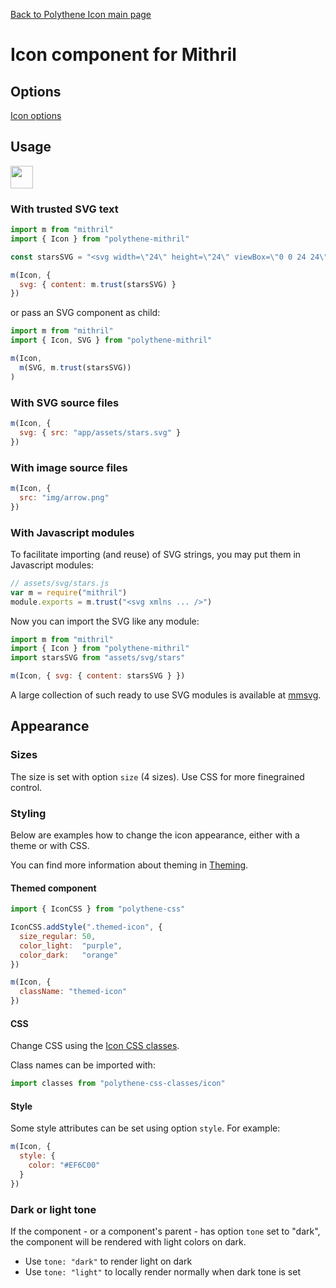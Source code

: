 [Back to Polythene Icon main page](../icon.md)

# Icon component for Mithril


## Options

[Icon options](../icon.md)


## Usage

<a href="https://jsfiddle.net/ArthurClemens/ubzhapwy/" target="_blank"><img src="https://arthurclemens.github.io/assets/polythene/docs/try-out-green.gif" height="36" /></a>

### With trusted SVG text

~~~javascript
import m from "mithril"
import { Icon } from "polythene-mithril"

const starsSVG = "<svg width=\"24\" height=\"24\" viewBox=\"0 0 24 24\"><path d=\"M11.99 2C6.47 2 2 6.48 2 12s4.47 10 9.99 10C17.52 22 22 17.52 22 12S17.52 2 11.99 2zm4.24 16L12 15.45 7.77 18l1.12-4.81-3.73-3.23 4.92-.42L12 5l1.92 4.53 4.92.42-3.73 3.23L16.23 18z\"/></svg>"

m(Icon, {
  svg: { content: m.trust(starsSVG) }
})
~~~

or pass an SVG component as child:

~~~javascript
import m from "mithril"
import { Icon, SVG } from "polythene-mithril"

m(Icon,
  m(SVG, m.trust(starsSVG))
)
~~~

### With SVG source files

~~~javascript
m(Icon, {
  svg: { src: "app/assets/stars.svg" }
})
~~~

### With image source files

~~~javascript
m(Icon, {
  src: "img/arrow.png"
})
~~~

### With Javascript modules

To facilitate importing (and reuse) of SVG strings, you may put them in Javascript modules:

~~~javascript
// assets/svg/stars.js
var m = require("mithril")
module.exports = m.trust("<svg xmlns ... />")
~~~

Now you can import the SVG like any module:

~~~javascript
import m from "mithril"
import { Icon } from "polythene-mithril"
import starsSVG from "assets/svg/stars"

m(Icon, { svg: { content: starsSVG } })
~~~

A large collection of such ready to use SVG modules is available at [mmsvg](https://github.com/ArthurClemens/mmsvg).


## Appearance

### Sizes

The size is set with option `size` (4 sizes). Use CSS for more finegrained control.


### Styling

Below are examples how to change the icon appearance, either with a theme or with CSS.

You can find more information about theming in  [Theming](../../theming.md).

#### Themed component

~~~javascript
import { IconCSS } from "polythene-css"

IconCSS.addStyle(".themed-icon", {
  size_regular: 50,
  color_light:  "purple",
  color_dark:   "orange"
})

m(Icon, {
  className: "themed-icon"
})
~~~

#### CSS

Change CSS using the [Icon CSS classes](../../../packages/polythene-css-classes/icon.js).

Class names can be imported with:

~~~javascript
import classes from "polythene-css-classes/icon"
~~~


#### Style

Some style attributes can be set using option `style`. For example:

~~~javascript
m(Icon, {
  style: {
    color: "#EF6C00"
  }
})
~~~

### Dark or light tone

If the component - or a component's parent - has option `tone` set to "dark", the component will be rendered with light colors on dark. 

* Use `tone: "dark"` to render light on dark
* Use `tone: "light"` to locally render normally when dark tone is set


